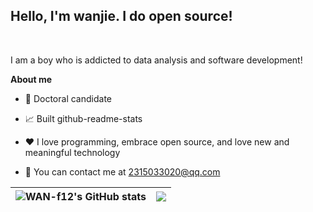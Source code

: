 <b><h2>Hello, I'm wanjie. I do open source!</h2></b>

<br />

I am a boy who is addicted to data analysis and software development!

**About me**

- 💼 Doctoral candidate

- 📈 Built github-readme-stats
- ❤️ I love programming, embrace open source, and love new and meaningful technology
- 💬 You can contact me at 2315033020@qq.com
 

| ![WAN-f12's GitHub stats](https://github-readme-stats.vercel.app/api?username=WAN-f12&show_icons=true&theme=cobalt) | <a href="https://github.com/WAN-f12/github-readme-stats"><img align="center" src="https://github-readme-stats.vercel.app/api/top-langs/?username=WAN-f12&layout=compact&theme=buefy&hide_border=true" /></a> |
| ------------- | ------------- |


